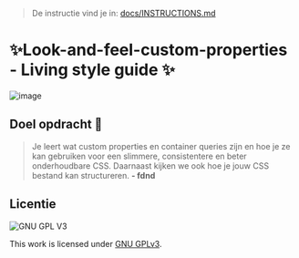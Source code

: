 > De instructie vind je in: [docs/INSTRUCTIONS.md](docs/INSTRUCTIONS.md)

# ✨Look-and-feel-custom-properties - Living style guide ✨

![image](https://user-images.githubusercontent.com/112861261/207143766-bd152611-0043-4d72-a839-f705751c6a41.png)

<h2>Doel opdracht 🎯</h2>

> Je leert wat custom properties en container queries zijn en hoe je ze kan gebruiken voor een slimmere, consistentere en beter onderhoudbare CSS. Daarnaast kijken we ook hoe je jouw CSS bestand kan structureren. <strong>- fdnd</strong> 

## Licentie

![GNU GPL V3](https://www.gnu.org/graphics/gplv3-127x51.png)

This work is licensed under [GNU GPLv3](./LICENSE).
